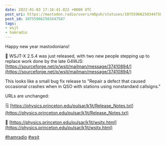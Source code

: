 ```yaml
---
date: 2022-01-03 17:16:41.822 +0000 UTC
post_uri: https://mastodon.radio/users/m0puh/statuses/107559662503447587
post_id: 107559662503447587
tags:
- wsjt
- hamradio
---
```

Happy new year mastodonians!

📢 WSJT-X 2.5.4 was just released, with two new people stepping up to replace work done by the late G4WJS: [https://sourceforge.net/p/wsjt/mailman/message/37410894/](https://sourceforge.net/p/wsjt/mailman/message/37410894/)

This looks like a small bug fix release to "Repair a defect that caused occasional crashes when in QSO with stations using nonstandard callsigns."

URLs are unchanged:

🗒️ [https://physics.princeton.edu/pulsar/k1jt/Release_Notes.txt](https://physics.princeton.edu/pulsar/k1jt/Release_Notes.txt)

📁 [https://physics.princeton.edu/pulsar/k1jt/wsjtx.html](https://physics.princeton.edu/pulsar/k1jt/wsjtx.html)

[#hamradio](https://mastodon.radio/tags/hamradio) [#wsjt](https://mastodon.radio/tags/wsjt)


